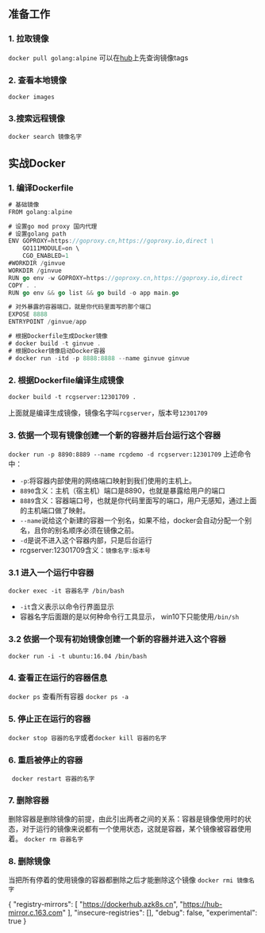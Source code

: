 ## 准备工作
### 1. 拉取镜像
`docker pull golang:alpine` 
可以在[hub](https://hub.docker.com/_/golang?tab=tags&page=1&ordering=last_updated)上先查询镜像tags
### 2. 查看本地镜像
`docker images`

### 3.搜索远程镜像 
`docker search 镜像名字`
## 实战Docker
### 1. 编译Dockerfile
```go
# 基础镜像
FROM golang:alpine

# 设置go mod proxy 国内代理
# 设置golang path
ENV GOPROXY=https://goproxy.cn,https://goproxy.io,direct \
    GO111MODULE=on \
    CGO_ENABLED=1
#WORKDIR /ginvue
WORKDIR /ginvue
RUN go env -w GOPROXY=https://goproxy.cn,https://goproxy.io,direct
COPY . .
RUN go env && go list && go build -o app main.go

# 对外暴露的容器端口，就是你代码里面写的那个端口
EXPOSE 8888
ENTRYPOINT /ginvue/app

# 根据Dockerfile生成Docker镜像
# docker build -t ginvue .
# 根据Docker镜像启动Docker容器
# docker run -itd -p 8888:8888 --name ginvue ginvue

```

### 2. 根据Dockerfile编译生成镜像
`docker build -t rcgserver:12301709 .`

上面就是编译生成镜像，镜像名字叫`rcgserver`，版本号`12301709`

### 3. 依据一个现有镜像创建一个新的容器并后台运行这个容器
`docker run -p 8890:8889 --name rcgdemo -d rcgserver:12301709`
上述命令中：
- `-p`:将容器内部使用的网络端口映射到我们使用的主机上。
- `8890`含义：主机（宿主机）端口是8890，也就是暴露给用户的端口
- `8889`含义：容器端口号，也就是你代码里面写的端口，用户无感知，通过上面的主机端口做了映射。
- `--name`说给这个新建的容器一个别名，如果不给，docker会自动分配一个别名，且你的别名顺序必须在镜像之前。
- `-d`是说不进入这个容器内部，只是后台运行
- rcgserver:12301709含义：`镜像名字:版本号`
### 3.1 进入一个运行中容器

`docker exec -it 容器名字 /bin/bash`
- `-it`含义表示以命令行界面显示
- 容器名字后面跟的是以何种命令行工具显示， win10下只能使用`/bin/sh`

### 3.2 依据一个现有初始镜像创建一个新的容器并进入这个容器
`docker run -i -t ubuntu:16.04 /bin/bash`
### 4. 查看正在运行的容器信息
`docker ps`
查看所有容器
`docker ps -a`
### 5. 停止正在运行的容器
`docker stop 容器的名字`或者`docker kill 容器的名字`
### 6. 重启被停止的容器
` docker restart 容器的名字`


### 7. 删除容器
删除容器是删除镜像的前提，由此引出两者之间的关系：容器是镜像使用时的状态，对于运行的镜像来说都有一个使用状态，这就是容器，某个镜像被容器使用着。
`docker rm 容器名字`
### 8. 删除镜像
当把所有停着的使用镜像的容器都删除之后才能删除这个镜像
`docker rmi 镜像名字`

{
  "registry-mirrors": [
    "https://dockerhub.azk8s.cn",
    "https://hub-mirror.c.163.com"
  ],
  "insecure-registries": [],
  "debug": false,
  "experimental": true
}
